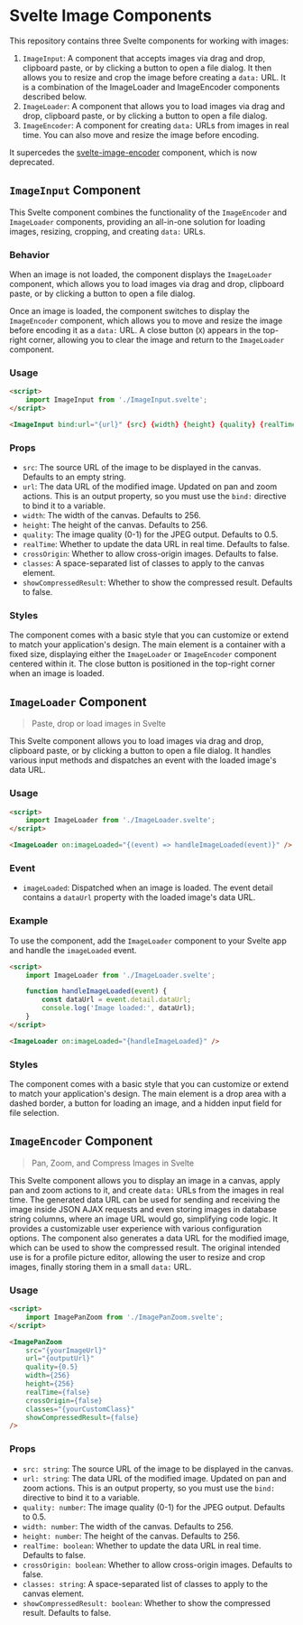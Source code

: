 # Svelte Image Components

This repository contains three Svelte components for working with images:

1. `ImageInput`: A component that accepts images via drag and drop, clipboard paste, or by clicking a button to open a file dialog. It then allows you to resize and crop the image before creating a `data:` URL. It is a combination of the ImageLoader and ImageEncoder components described below.
2. `ImageLoader`: A component that allows you to load images via drag and drop, clipboard paste, or by clicking a button to open a file dialog.
3. `ImageEncoder`: A component for creating `data:` URLs from images in real time. You can also move and resize the image before encoding.

It supercedes the [svelte-image-encoder](https://github.com/saabi/svelte-image-encoder) component, which is now deprecated.

## `ImageInput` Component

This Svelte component combines the functionality of the `ImageEncoder` and `ImageLoader` components, providing an all-in-one solution for loading images, resizing, cropping, and creating `data:` URLs.

### Behavior

When an image is not loaded, the component displays the `ImageLoader` component, which allows you to load images via drag and drop, clipboard paste, or by clicking a button to open a file dialog.

Once an image is loaded, the component switches to display the `ImageEncoder` component, which allows you to move and resize the image before encoding it as a `data:` URL. A close button (`X`) appears in the top-right corner, allowing you to clear the image and return to the `ImageLoader` component.

### Usage

```html
<script>
	import ImageInput from './ImageInput.svelte';
</script>

<ImageInput bind:url="{url}" {src} {width} {height} {quality} {realTime} {crossOrigin} {classes} {showCompressedResult} />
```

### Props

- `src`: The source URL of the image to be displayed in the canvas. Defaults to an empty string.
- `url`: The data URL of the modified image. Updated on pan and zoom actions. This is an output property, so you must use the `bind:` directive to bind it to a variable.
- `width`: The width of the canvas. Defaults to 256.
- `height`: The height of the canvas. Defaults to 256.
- `quality`: The image quality (0-1) for the JPEG output. Defaults to 0.5.
- `realTime`: Whether to update the data URL in real time. Defaults to false.
- `crossOrigin`: Whether to allow cross-origin images. Defaults to false.
- `classes`: A space-separated list of classes to apply to the canvas element.
- `showCompressedResult`: Whether to show the compressed result. Defaults to false.

### Styles

The component comes with a basic style that you can customize or extend to match your application's design. The main element is a container with a fixed size, displaying either the `ImageLoader` or `ImageEncoder` component centered within it. The close button is positioned in the top-right corner when an image is loaded.

## `ImageLoader` Component
> Paste, drop or load images in Svelte

This Svelte component allows you to load images via drag and drop, clipboard paste, or by clicking a button to open a file dialog. It handles various input methods and dispatches an event with the loaded image's data URL.

### Usage

```html
<script>
	import ImageLoader from './ImageLoader.svelte';
</script>

<ImageLoader on:imageLoaded="{(event) => handleImageLoaded(event)}" />
```

### Event

- `imageLoaded`: Dispatched when an image is loaded. The event detail contains a `dataUrl` property with the loaded image's data URL.

### Example

To use the component, add the `ImageLoader` component to your Svelte app and handle the `imageLoaded` event.

```html
<script>
	import ImageLoader from './ImageLoader.svelte';

	function handleImageLoaded(event) {
		const dataUrl = event.detail.dataUrl;
		console.log('Image loaded:', dataUrl);
	}
</script>

<ImageLoader on:imageLoaded="{handleImageLoaded}" />
```

### Styles

The component comes with a basic style that you can customize or extend to match your application's design. The main element is a drop area with a dashed border, a button for loading an image, and a hidden input field for file selection.

## `ImageEncoder` Component
>Pan, Zoom, and Compress Images in Svelte

This Svelte component allows you to display an image in a canvas, apply pan and zoom actions to it, and create `data:` URLs from the images in real time. The generated data URL can be used for sending and receiving the image inside JSON AJAX requests and even storing images in database string columns, where an image URL would go, simplifying code logic. It provides a customizable user experience with various configuration options. The component also generates a data URL for the modified image, which can be used to show the compressed result. The original intended use is for a profile picture editor, allowing the user to resize and crop images, finally storing them in a small `data:` URL.

### Usage

```html
<script>
	import ImagePanZoom from './ImagePanZoom.svelte';
</script>

<ImagePanZoom
	src="{yourImageUrl}"
	url="{outputUrl}"
	quality={0.5}
	width={256}
	height={256}
	realTime={false}
	crossOrigin={false}
	classes="{yourCustomClass}"
	showCompressedResult={false}
/>
```

### Props

- `src: string`: The source URL of the image to be displayed in the canvas.
- `url: string`: The data URL of the modified image. Updated on pan and zoom actions. This is an output property, so you must use the `bind:` directive to bind it to a variable.
- `quality: number`: The image quality (0-1) for the JPEG output. Defaults to 0.5.
- `width: number`: The width of the canvas. Defaults to 256.
- `height: number`: The height of the canvas. Defaults to 256.
- `realTime: boolean`: Whether to update the data URL in real time. Defaults to false.
- `crossOrigin: boolean`: Whether to allow cross-origin images. Defaults to false.
- `classes: string`: A space-separated list of classes to apply to the canvas element.
- `showCompressedResult: boolean`: Whether to show the compressed result. Defaults to false.
